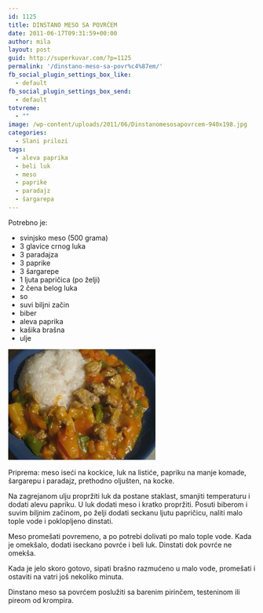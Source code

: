 ```yaml
---
id: 1125
title: DINSTANO MESO SA POVRĆEM
date: 2011-06-17T09:31:59+00:00
author: mila
layout: post
guid: http://superkuvar.com/?p=1125
permalink: '/dinstano-meso-sa-povr%c4%87em/'
fb_social_plugin_settings_box_like:
  - default
fb_social_plugin_settings_box_send:
  - default
totvreme:
  - ""
image: /wp-content/uploads/2011/06/Dinstanomesosapovrcem-940x198.jpg
categories:
  - Slani prilozi
tags:
  - aleva paprika
  - beli luk
  - meso
  - paprike
  - paradajz
  - šargarepa
---
```

Potrebno je:

  * svinjsko meso (500 grama)
  * 3 glavice crnog luka
  * 3 paradajza
  * 3 paprike
  * 3 šargarepe
  * 1 ljuta papričica (po želji)
  * 2 čena belog luka
  * so
  * suvi biljni začin
  * biber
  * aleva paprika
  * kašika brašna
  * ulje

<img class="alignnone size-medium wp-image-4775" title="Dinstanomesosapovrcem" src="/wp-content/uploads/2011/06/Dinstanomesosapovrcem-300x225.jpg" alt="" width="300" height="225" /> 

Priprema: meso iseći na kockice, luk na listiće, papriku na manje komade, šargarepu i paradajz, prethodno oljušten, na kocke.

Na zagrejanom ulju propržiti luk da postane staklast, smanjiti temperaturu i dodati alevu papriku. U luk dodati meso i kratko propržiti. Posuti biberom i suvim biljnim začinom, po želji dodati seckanu ljutu papričicu, naliti malo tople vode i poklopljeno dinstati.

Meso promešati povremeno, a po potrebi dolivati po malo tople vode. Kada je omekšalo, dodati iseckano povrće i beli luk. Dinstati dok povrće ne omekša.

Kada je jelo skoro gotovo, sipati brašno razmućeno u malo vode, promešati i ostaviti na vatri još nekoliko minuta.

Dinstano meso sa povrćem poslužiti sa barenim pirinčem, testeninom ili pireom od krompira.